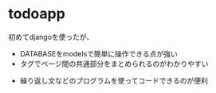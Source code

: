 # todoapp

初めてdjangoを使ったが、

- DATABASEをmodelsで簡単に操作できる点が強い
- タグでページ間の共通部分をまとめられるのがわかりやすい
+ 繰り返し文などのプログラムを使ってコードできるのが便利
